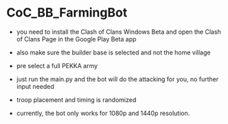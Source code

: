 # CoC_BB_FarmingBot

- you need to install the Clash of Clans Windows Beta and open the Clash of Clans Page in the Google Play Beta app
- also make sure the builder base is selected and not the home village
- pre select a full PEKKA army
- just run the main.py and the bot will do the attacking for you, no further input needed
- troop placement and timing is randomized

- currently, the bot only works for 1080p and 1440p resolution.
